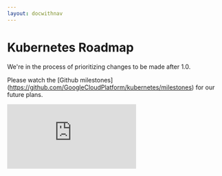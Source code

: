 ```yaml
---
layout: docwithnav
---
```

<!-- BEGIN MUNGE: UNVERSIONED_WARNING -->


<!-- END MUNGE: UNVERSIONED_WARNING -->

# Kubernetes Roadmap

We're in the process of prioritizing changes to be made after 1.0.

Please watch the [Github milestones] (https://github.com/GoogleCloudPlatform/kubernetes/milestones) for our future plans.


<!-- BEGIN MUNGE: GENERATED_ANALYTICS -->
[![Analytics](https://kubernetes-site.appspot.com/UA-36037335-10/GitHub/docs/roadmap.html?pixel)]()
<!-- END MUNGE: GENERATED_ANALYTICS -->

